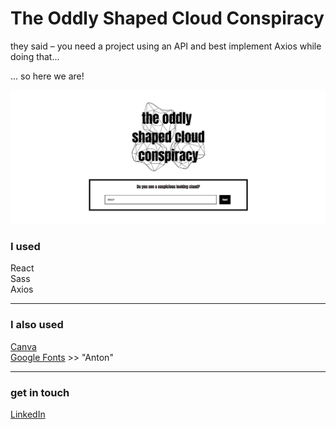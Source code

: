 # The Oddly Shaped Cloud Conspiracy

they said – you need a project using an API and best implement Axios while doing that...

... so here we are!

![the oddly shaped cloud conspiracy logo and location input](/public/images/readmeImages/cloudConspiracyStart.png)

### I used

React  
Sass  
Axios

---

### I also used

[Canva](https://www.canva.com/)  
[Google Fonts](https://fonts.google.com/) >> "Anton"

---

### get in touch

[LinkedIn](https://www.linkedin.com/in/cathacz/)
